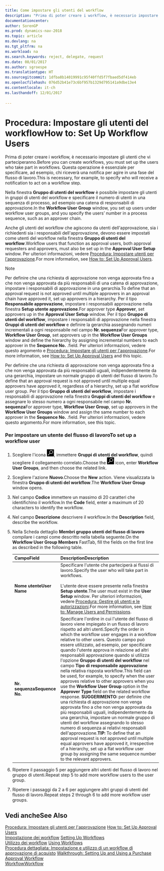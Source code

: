 ```yaml
---
title: Come impostare gli utenti del workflow
description: "Prima di poter creare i workflow, è necessario impostare gli utenti che vi parteciperanno. Questa operazione è essenziale per specificare, ad esempio, chi riceverà una notifica per agire in una fase del flusso di lavoro."
documentationcenter: 
author: SorenGP
ms.prod: dynamics-nav-2018
ms.topic: article
ms.devlang: na
ms.tgt_pltfrm: na
ms.workload: na
ms.search.keywords: reject, delegate, request
ms.date: 08/01/2017
ms.author: sgroespe
ms.translationtype: HT
ms.sourcegitcommit: 1dfba8b14019991c95f40ffd5f7fbaed5df414eb
ms.openlocfilehash: 076d52b41e73c6bf957b1329d795141a9dbe13e4
ms.contentlocale: it-ch
ms.lasthandoff: 12/01/2017

---
```

# <a name="how-to-set-up-workflow-users"></a><span data-ttu-id="9c99c-104">Procedura: Impostare gli utenti del workflow</span><span class="sxs-lookup"><span data-stu-id="9c99c-104">How to: Set Up Workflow Users</span></span>
<span data-ttu-id="9c99c-105">Prima di poter creare i workflow, è necessario impostare gli utenti che vi parteciperanno.</span><span class="sxs-lookup"><span data-stu-id="9c99c-105">Before you can create workflows, you must set up the users who take part in workflows.</span></span> <span data-ttu-id="9c99c-106">Questa operazione è essenziale per specificare, ad esempio, chi riceverà una notifica per agire in una fase del flusso di lavoro.</span><span class="sxs-lookup"><span data-stu-id="9c99c-106">This is necessary, for example, to specify who will receive a notification to act on a workflow step.</span></span>  

<span data-ttu-id="9c99c-107">Nella finestra **Gruppo di utenti del workflow** è possibile impostare gli utenti in gruppi di utenti del workflow e specificare il numero di utenti in una sequenza di processo, ad esempio una catena di responsabili di approvazione.</span><span class="sxs-lookup"><span data-stu-id="9c99c-107">In the **Workflow User Group** window, you set up users under workflow user groups, and you specify the users’ number in a process sequence, such as an approver chain.</span></span>  

<span data-ttu-id="9c99c-108">Anche gli utenti del workflow che agiscono da utenti dell'approvazione, sia i richiedenti sia i responsabili dell'approvazione, devono essere impostati come utenti del workflow nella finestra **Gruppo di utenti del workflow**.</span><span class="sxs-lookup"><span data-stu-id="9c99c-108">Workflow users that function as approval users, both approval requesters and approvers, must also be set up in the **Approval User Setup** window.</span></span> <span data-ttu-id="9c99c-109">Per ulteriori informazioni, vedere [Procedura: Impostare utenti per l'approvazione](across-how-to-set-up-approval-users.md).</span><span class="sxs-lookup"><span data-stu-id="9c99c-109">For more information, see [How to: Set Up Approval Users](across-how-to-set-up-approval-users.md).</span></span>  

> [!NOTE]  
>  <span data-ttu-id="9c99c-110">Per definire che una richiesta di approvazione non venga approvata fino a che non venga approvata da più responsabili di una catena di approvazione, impostare i responsabili di approvazione in una gerarchia.</span><span class="sxs-lookup"><span data-stu-id="9c99c-110">To define that an approval request is not approved until multiple approvers in an approval chain have approved it, set up approvers in a hierarchy.</span></span> <span data-ttu-id="9c99c-111">Per il tipo **Responsabile approvazione**, impostare i responsabili approvazione nella finestra **Setup utente approvazione**.</span><span class="sxs-lookup"><span data-stu-id="9c99c-111">For approver type **Approver**, set approvers up in the **Approval User Setup** window.</span></span> <span data-ttu-id="9c99c-112">Per il tipo **Gruppo di utenti del workflow**, impostare i responsabili di approvazione nella finestra **Gruppi di utenti del workflow** e definire la gerarchia assegnando numeri incrementali a ogni responsabile nel campo **Nr. sequenza**</span><span class="sxs-lookup"><span data-stu-id="9c99c-112">For approver type, **Workflow User Group**, set approvers up in the **Workflow User Groups** window and define the hierarchy by assigning incremental numbers to each approver in the **Sequence No.**</span></span> <span data-ttu-id="9c99c-113">.</span><span class="sxs-lookup"><span data-stu-id="9c99c-113">field.</span></span> <span data-ttu-id="9c99c-114">Per ulteriori informazioni, vedere questo argomento e [Procedura: Impostare gli utenti per l'approvazione](across-how-to-set-up-approval-users.md).</span><span class="sxs-lookup"><span data-stu-id="9c99c-114">For more information, see [How to: Set Up Approval Users](across-how-to-set-up-approval-users.md) and this topic.</span></span>  
>   
>  <span data-ttu-id="9c99c-115">Per definire che una richiesta di approvazione non venga approvata fino a che non venga approvata da più responsabili uguali, indipendentemente da una gerarchia, impostare un normale gruppo di utenti del flusso di lavoro.</span><span class="sxs-lookup"><span data-stu-id="9c99c-115">To define that an approval request is not approved until multiple equal approvers have approved it, regardless of a hierarchy, set up a flat workflow user group.</span></span> <span data-ttu-id="9c99c-116">Per il tipo **Gruppo di utenti del workflow**, impostare i responsabili di approvazione nella finestra **Gruppi di utenti del workflow** e assegnare lo stesso numero a ogni responsabile nel campo **Nr. sequenza**</span><span class="sxs-lookup"><span data-stu-id="9c99c-116">For approver type, **Workflow User Group**, set up approvers in the **Workflow User Groups** window and assign the same number to each approver in the **Sequence No.**</span></span> <span data-ttu-id="9c99c-117">.</span><span class="sxs-lookup"><span data-stu-id="9c99c-117">field.</span></span> <span data-ttu-id="9c99c-118">Per ulteriori informazioni, vedere questo argomento.</span><span class="sxs-lookup"><span data-stu-id="9c99c-118">For more information, see this topic.</span></span>  

### <a name="to-set-up-a-workflow-user"></a><span data-ttu-id="9c99c-119">Per impostare un utente del flusso di lavoro</span><span class="sxs-lookup"><span data-stu-id="9c99c-119">To set up a workflow user</span></span>  

1. <span data-ttu-id="9c99c-120">Scegliere l'icona ![Cerca pagina o report](media/ui-search/search_small.png "icona Cerca pagina o report"), immettere **Gruppi di utenti del workflow**, quindi scegliere il collegamento correlato.</span><span class="sxs-lookup"><span data-stu-id="9c99c-120">Choose the ![Search for Page or Report](media/ui-search/search_small.png "Search for Page or Report icon") icon, enter **Workflow User Groups**, and then choose the related link.</span></span>  
2. <span data-ttu-id="9c99c-121">Scegliere l'azione **Nuovo**.</span><span class="sxs-lookup"><span data-stu-id="9c99c-121">Choose the **New** action.</span></span> <span data-ttu-id="9c99c-122">Viene visualizzata la finestra **Gruppo di utenti del workflow**.</span><span class="sxs-lookup"><span data-stu-id="9c99c-122">The **Workflow User Group** window opens.</span></span>  
3. <span data-ttu-id="9c99c-123">Nel campo **Codice** immettere un massimo di 20 caratteri che identifichino il workflow.</span><span class="sxs-lookup"><span data-stu-id="9c99c-123">In the **Code** field, enter a maximum of 20 characters to identify the workflow.</span></span>  
4. <span data-ttu-id="9c99c-124">Nel campo  **Descrizione** descrivere il workflow.</span><span class="sxs-lookup"><span data-stu-id="9c99c-124">In the **Description** field, describe the workflow.</span></span>  
5. <span data-ttu-id="9c99c-125">Nella Scheda dettaglio **Membri gruppo utenti del flusso di lavoro** compilare i campi come descritto nella tabella seguente.</span><span class="sxs-lookup"><span data-stu-id="9c99c-125">On the **Workflow User Group Members** FastTab, fill the fields on the first line as described in the following table.</span></span>  

    |<span data-ttu-id="9c99c-126">Campo</span><span class="sxs-lookup"><span data-stu-id="9c99c-126">Field</span></span>|<span data-ttu-id="9c99c-127">Description</span><span class="sxs-lookup"><span data-stu-id="9c99c-127">Description</span></span>|  
    |---------------------------------|---------------------------------------|  
    |<span data-ttu-id="9c99c-128">**Nome utente**</span><span class="sxs-lookup"><span data-stu-id="9c99c-128">**User Name**</span></span>|<span data-ttu-id="9c99c-129">Specificare l'utente che parteciperà ai flussi di lavoro.</span><span class="sxs-lookup"><span data-stu-id="9c99c-129">Specify the user who will take part in workflows.</span></span><br /><br /> <span data-ttu-id="9c99c-130">L'utente deve essere presente nella finestra **Setup utente**.</span><span class="sxs-lookup"><span data-stu-id="9c99c-130">The user must exist in the **User Setup** window.</span></span> <span data-ttu-id="9c99c-131">Per ulteriori informazioni, vedere [Procedura: Gestire gli utenti e le autorizzazioni](ui-how-users-permissions.md).</span><span class="sxs-lookup"><span data-stu-id="9c99c-131">For more information, see [How to: Manage Users and Permissions](ui-how-users-permissions.md).</span></span>|  
    |<span data-ttu-id="9c99c-132">**Nr. sequenza**</span><span class="sxs-lookup"><span data-stu-id="9c99c-132">**Sequence No.**</span></span>|<span data-ttu-id="9c99c-133">Specificare l'ordine in cui l'utente del flusso di lavoro viene impiegato in un flusso di lavoro rispetto ad altri utenti.</span><span class="sxs-lookup"><span data-stu-id="9c99c-133">Specify the order in which the workflow user engages in a workflow relative to other users.</span></span> <span data-ttu-id="9c99c-134">Questo campo può essere utilizzato, ad esempio, per specificare quando l'utente approva in relazione ad altri responsabili approvazione quando si utilizza l'opzione **Gruppo di utenti del workflow** nel campo **Tipo di responsabile approvazione** nella relativa risposta workflow.</span><span class="sxs-lookup"><span data-stu-id="9c99c-134">This field can be used, for example, to specify when the user approves relative to other approvers when you use the **Workflow User Group** option in the **Approver Type** field on the related workflow response.</span></span> <span data-ttu-id="9c99c-135">**SUGGERIMENTO:** per definire che una richiesta di approvazione non venga approvata fino a che non venga approvata da più responsabili uguali, indipendentemente da una gerarchia, impostare un normale gruppo di utenti del workflow assegnando lo stesso numero di sequenza ai relativi responsabili dell'approvazione.</span><span class="sxs-lookup"><span data-stu-id="9c99c-135">**TIP:**  To define that an approval request is not approved until multiple equal approvers have approved it, irrespective of a hierarchy, set up a flat workflow user group by assigning the same sequence number to the relevant approvers.</span></span>|  
6. <span data-ttu-id="9c99c-136">Ripetere il passaggio 5 per aggiungere altri utenti del flusso di lavoro nel gruppo di utenti.</span><span class="sxs-lookup"><span data-stu-id="9c99c-136">Repeat step 5 to add more workflow users to the user group.</span></span>  
7. <span data-ttu-id="9c99c-137">Ripetere i passaggi da 2 a 6 per aggiungere altri gruppi di utenti del flusso di lavoro.</span><span class="sxs-lookup"><span data-stu-id="9c99c-137">Repeat steps 2 through 6 to add more workflow user groups.</span></span>  

## <a name="see-also"></a><span data-ttu-id="9c99c-138">Vedi anche</span><span class="sxs-lookup"><span data-stu-id="9c99c-138">See Also</span></span>  
<span data-ttu-id="9c99c-139">[Procedura: Impostare gli utenti per l'approvazione](across-how-to-set-up-approval-users.md) </span><span class="sxs-lookup"><span data-stu-id="9c99c-139">[How to: Set Up Approval Users](across-how-to-set-up-approval-users.md) </span></span>  
<span data-ttu-id="9c99c-140">[Impostazione dei workflow](across-set-up-workflows.md) </span><span class="sxs-lookup"><span data-stu-id="9c99c-140">[Setting Up Workflows](across-set-up-workflows.md) </span></span>  
<span data-ttu-id="9c99c-141">[Utilizzo dei workflow](across-use-workflows.md) </span><span class="sxs-lookup"><span data-stu-id="9c99c-141">[Using Workflows](across-use-workflows.md) </span></span>  
<span data-ttu-id="9c99c-142">[Procedura dettagliata: Impostazione e utilizzo di un workflow di approvazione di acquisto](walkthrough-setting-up-and-using-a-purchase-approval-workflow.md) </span><span class="sxs-lookup"><span data-stu-id="9c99c-142">[Walkthrough: Setting Up and Using a Purchase Approval Workflow](walkthrough-setting-up-and-using-a-purchase-approval-workflow.md) </span></span>  
[<span data-ttu-id="9c99c-143">Workflow</span><span class="sxs-lookup"><span data-stu-id="9c99c-143">Workflow</span></span>](across-workflow.md)   

